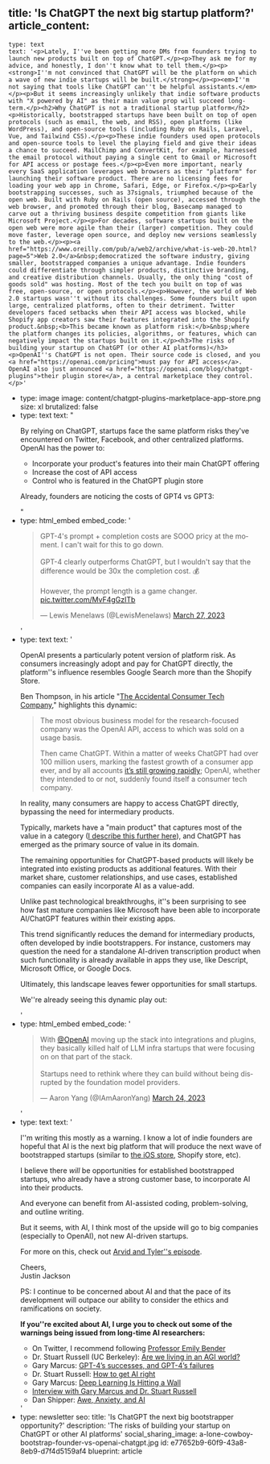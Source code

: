 title: 'Is ChatGPT the next big startup platform?'
article_content:
  -
    type: text
    text: '<p>Lately, I''ve been getting more DMs from founders trying to launch new products built on top of ChatGPT.</p><p>They ask me for my advice, and honestly, I don''t know what to tell them.</p><p><strong>I''m not convinced that ChatGPT will be the platform on which a wave of new indie startups will be built.</strong></p><p><em>I''m not saying that tools like ChatGPT can''t be helpful assistants.</em></p><p>But it seems increasingly unlikely that indie software products with "X powered by AI" as their main value prop will succeed long-term.</p><h2>Why ChatGPT is not a traditional startup platform</h2><p>Historically, bootstrapped startups have been built on top of open protocols (such as email, the web, and RSS), open platforms (like WordPress), and open-source tools (including Ruby on Rails, Laravel, Vue, and Tailwind CSS).</p><p>These indie founders used open protocols and open-source tools to level the playing field and give their ideas a chance to succeed. MailChimp and ConvertKit, for example, harnessed the email protocol without paying a single cent to Gmail or Microsoft for API access or postage fees.</p><p>Even more important, nearly every SaaS application leverages web browsers as their "platform" for launching their software product. There are no licensing fees for loading your web app in Chrome, Safari, Edge, or Firefox.</p><p>Early bootstrapping successes, such as 37signals, triumphed because of the open web. Built with Ruby on Rails (open source), accessed through the web browser, and promoted through their blog, Basecamp managed to carve out a thriving business despite competition from giants like Microsoft Project.</p><p>For decades, software startups built on the open web were more agile than their (larger) competition. They could move faster, leverage open source, and deploy new versions seamlessly to the web.</p><p><a href="https://www.oreilly.com/pub/a/web2/archive/what-is-web-20.html?page=5">Web 2.0</a>&nbsp;democratized the software industry, giving smaller, bootstrapped companies a unique advantage. Indie founders could differentiate through simpler products, distinctive branding, and creative distribution channels. Usually, the only thing "cost of goods sold" was hosting. Most of the tech you built on top of was free, open-source, or open protocols.</p><p>However, the world of Web 2.0 startups wasn''t without its challenges. Some founders built upon large, centralized platforms, often to their detriment. Twitter developers faced setbacks when their API access was blocked, while Shopify app creators saw their features integrated into the Shopify product.&nbsp;<b>This became known as platform risk:</b>&nbsp;where the platform changes its policies, algorithms, or features, which can negatively impact the startups built on it.</p><h3>The risks of building your startup on ChatGPT (or other AI platforms)</h3><p>OpenAI''s ChatGPT is not open. Their source code is closed, and you <a href="https://openai.com/pricing">must pay for API access</a>. OpenAI also just announced <a href="https://openai.com/blog/chatgpt-plugins">their plugin store</a>, a central marketplace they control.</p>'
  -
    type: image
    image: content/chatgpt-plugins-marketplace-app-store.png
    size: xl
    brutalized: false
  -
    type: text
    text: "<p>By relying on ChatGPT, startups face the same platform risks they've encountered on Twitter, Facebook, and other centralized platforms. OpenAI has the power to:</p><ul><li>Incorporate your product's features into their main ChatGPT offering</li><li>Increase the cost of API access</li><li>Control who is featured in the ChatGPT plugin store</li></ul><p>Already, founders are noticing the costs of GPT4 vs GPT3:</p>"
  -
    type: html_embed
    embed_code: '<blockquote class="twitter-tweet tw-align-center" data-conversation="none"><p lang="en" dir="ltr">GPT-4&#39;s prompt + completion costs are SOOO pricy at the moment. I can&#39;t wait for this to go down.<br><br>GPT-4 clearly outperforms ChatGPT, but I wouldn&#39;t say that the difference would be 30x the completion cost. 💰<br><br>However, the prompt length is a game changer. <a href="https://t.co/MvF4gGzITb">pic.twitter.com/MvF4gGzITb</a></p>&mdash; Lewis Menelaws (@LewisMenelaws) <a href="https://twitter.com/LewisMenelaws/status/1640365795371802624?ref_src=twsrc%5Etfw">March 27, 2023</a></blockquote> <script async src="https://platform.twitter.com/widgets.js" charset="utf-8"></script>'
  -
    type: text
    text: '<p>OpenAI presents a particularly potent version of platform risk. As consumers increasingly adopt and pay for ChatGPT directly, the platform''s influence resembles Google Search more than the Shopify Store.</p><p>Ben Thompson, in his article "<a href="https://stratechery.com/2023/the-accidental-consumer-tech-company-chatgpt-meta-and-product-market-fit-aggregation-and-apis/">The Accidental Consumer Tech Company</a>," highlights this dynamic:</p><blockquote><p>The most obvious business model for the research-focused company was the OpenAI API, access to which was sold on a usage basis.</p><p>Then came ChatGPT. Within a matter of weeks ChatGPT had over 100 million users, marking the fastest growth of a consumer app ever, and by all accounts&nbsp;<a href="https://aibusiness.com/nlp/chatgpt-passes-1b-page-views">it’s still growing rapidly</a>; OpenAI, whether they intended to or not, suddenly found itself a consumer tech company.</p></blockquote><p>In reality, many consumers are happy to access ChatGPT directly, bypassing the need for intermediary products.</p><p>Typically, markets have a "main product" that captures most of the value in a category (<a href="https://justinjackson.ca/the-main-thing">I describe this further here</a>), and ChatGPT has emerged as the primary source of value in its domain.</p><p>The remaining opportunities for ChatGPT-based products will likely be integrated into existing products as additional features. With their market share, customer relationships, and use cases, established companies can easily incorporate AI as a value-add.</p><p>Unlike past technological breakthroughs, it''s been surprising to see how fast mature companies like Microsoft have been able to incorporate AI/ChatGPT features within their existing apps.</p><p>This trend significantly reduces the demand for intermediary products, often developed by indie bootstrappers. For instance, customers may question the need for a standalone AI-driven transcription product when such functionality is already available in apps they use, like Descript, Microsoft Office, or Google Docs.</p><p>Ultimately, this landscape leaves fewer opportunities for small startups.&nbsp;</p><p>We''re already seeing this dynamic play out:<br></p>'
  -
    type: html_embed
    embed_code: '<blockquote class="twitter-tweet tw-align-center"><p lang="en" dir="ltr">With <a href="https://twitter.com/OpenAI?ref_src=twsrc%5Etfw">@OpenAI</a> moving up the stack into integrations and plugins, they basically killed half of LLM infra startups that were focusing on on that part of the stack. <br><br>Startups need to rethink where they can build without being disrupted by the foundation model providers.</p>&mdash; Aaron Yang (@IAmAaronYang) <a href="https://twitter.com/IAmAaronYang/status/1639237798313054208?ref_src=twsrc%5Etfw">March 24, 2023</a></blockquote> <script async src="https://platform.twitter.com/widgets.js" charset="utf-8"></script>'
  -
    type: text
    text: '<p>I''m writing this mostly as a warning. I know a lot of indie founders are hopeful that AI is the next big platform that will produce the next wave of bootstrapped startups (similar to&nbsp;<a href="https://twitter.com/Eduullv/status/1638988638657695989" target="_blank" rel="noopener noreferrer">the iOS store</a>, Shopify store, etc).<br></p><p>I believe there <i>will</i> be opportunities for established bootstrapped startups, who already have a strong customer base, to incorporate AI into their products.</p><p>And everyone can benefit from AI-assisted coding, problem-solving, and outline writing.</p><p>But it seems, with AI, I think most of the upside will go to big companies (especially to OpenAI), not new AI-driven startups.</p><p>For more on this, check out&nbsp;<a href="https://catchup.fm/episodes/arvid-tyler-are-talking-about-ai" target="_blank" rel="noopener noreferrer">Arvid and Tyler''s episode</a>.</p><p>Cheers,<br>Justin Jackson</p><p>PS: I continue to be concerned about AI and that the pace of its development will outpace our ability to consider the ethics and ramifications on society.</p><p><strong>If you''re excited about AI, I urge you to check out some of the warnings being issued from long-time AI researchers:</strong></p><ul><li>On Twitter, I recommend following&nbsp;<a href="https://twitter.com/emilymbender" target="_blank" rel="noopener noreferrer">Professor Emily Bender</a>​</li><li>Dr. Stuart Russell (UC Berkeley):&nbsp;<a href="https://share.transistor.fm/s/deca2e46" target="_blank" rel="noopener noreferrer">Are we living in an AGI world?</a>​</li><li>Gary Marcus:&nbsp;<a href="https://garymarcus.substack.com/p/gpt-4s-successes-and-gpt-4s-failures" target="_blank" rel="noopener noreferrer">GPT-4’s successes, and GPT-4’s failures</a>​</li><li>Dr. Stuart Russell:&nbsp;<a href="https://www.youtube.com/watch?v=zGU2dxlGmoA" target="_blank" rel="noopener noreferrer">How to get AI right</a>​</li><li>Gary Marcus:&nbsp;<a href="https://nautil.us/deep-learning-is-hitting-a-wall-238440/" target="_blank" rel="noopener noreferrer">Deep Learning Is Hitting a Wall</a>​</li><li>​<a href="https://plinkhq.com/i/733163012/e/1000603166437" target="_blank" rel="noopener noreferrer">Interview with Gary Marcus and Dr. Stuart Russell</a>​</li><li>Dan Shipper:&nbsp;<a href="https://every.to/chain-of-thought/awe-anxiety-and-ai" target="_blank" rel="noopener noreferrer">Awe, Anxiety, and AI</a></li></ul>'
  -
    type: newsletter
seo:
  title: 'Is ChatGPT the next big bootstrapper opportunity?'
  description: 'The risks of building your startup on ChatGPT or other AI platforms'
social_sharing_image: a-lone-cowboy-bootstrap-founder-vs-openai-chatgpt.jpg
id: e77652b9-60f9-43a8-8eb9-d7f4d5159af4
blueprint: article
